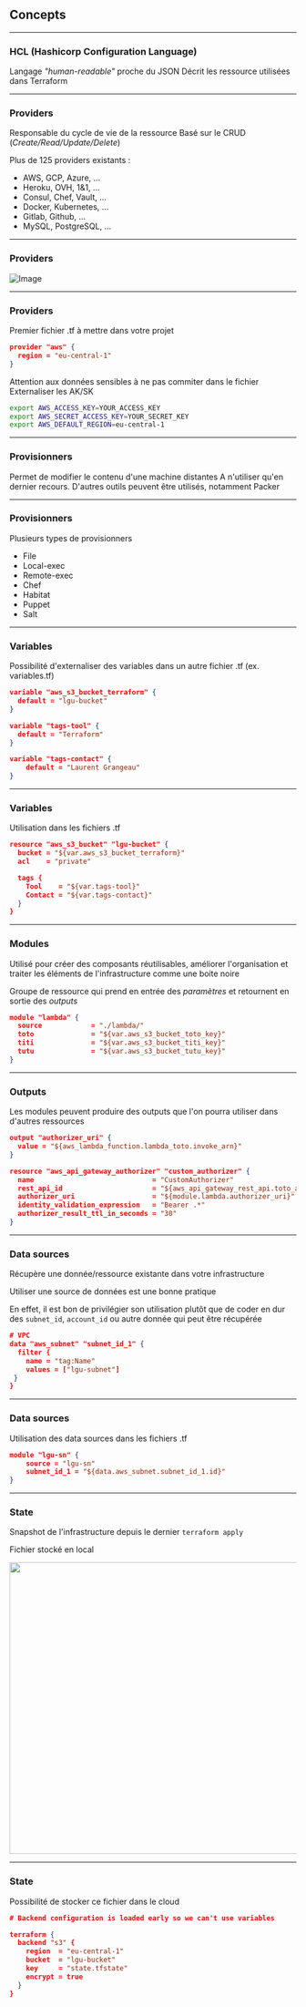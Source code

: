 ## Concepts

----

### HCL (Hashicorp Configuration Language)

Langage *"human-readable"* proche du JSON
Décrit les ressource utilisées dans Terraform

----

### Providers

Responsable du cycle de vie de la ressource
Basé sur le CRUD (*Create/Read/Update/Delete*)

Plus de 125 providers existants :
- AWS, GCP, Azure, ...
- Heroku, OVH, 1&1, ...
- Consul, Chef, Vault, ...
- Docker, Kubernetes, ...
- Gitlab, Github, ...
- MySQL, PostgreSQL, ...

----

### Providers

![Image](https://aurelie-vache.developpez.com/tutoriels/cloud/terraform-gerer-infrastructure-code/images/image-4.png)

----

### Providers

Premier fichier .tf à mettre dans votre projet

```json
provider "aws" {
  region = "eu-central-1"
}
```

Attention aux données sensibles à ne pas commiter dans le fichier
Externaliser les AK/SK

```bash
export AWS_ACCESS_KEY=YOUR_ACCESS_KEY
export AWS_SECRET_ACCESS_KEY=YOUR_SECRET_KEY
export AWS_DEFAULT_REGION=eu-central-1
```

----

### Provisionners

Permet de modifier le contenu d'une machine distantes
A n'utiliser qu'en dernier recours. D'autres outils peuvent être utilisés, notamment Packer

----

### Provisionners

Plusieurs types de provisionners
- File
- Local-exec
- Remote-exec
- Chef
- Habitat
- Puppet
- Salt

----

### Variables

Possibilité d'externaliser des variables dans un autre fichier .tf (ex. variables.tf)

```json
variable "aws_s3_bucket_terraform" {
  default = "lgu-bucket"
}

variable "tags-tool" {
  default = "Terraform"
}

variable "tags-contact" {
    default = "Laurent Grangeau"
}
```

----

### Variables

Utilisation dans les fichiers .tf

```json
resource "aws_s3_bucket" "lgu-bucket" {
  bucket = "${var.aws_s3_bucket_terraform}"
  acl    = "private"

  tags {
    Tool    = "${var.tags-tool}"
    Contact = "${var.tags-contact}"
  }
}
```

----

### Modules

Utilisé pour créer des composants réutilisables, améliorer l'organisation et traiter les éléments de l'infrastructure comme une boite noire

Groupe de ressource qui prend en entrée des *paramètres* et retournent en sortie des *outputs*

```json
module "lambda" {
  source            = "./lambda/"
  toto              = "${var.aws_s3_bucket_toto_key}"
  titi              = "${var.aws_s3_bucket_titi_key}"
  tutu              = "${var.aws_s3_bucket_tutu_key}"
}
```

----

### Outputs

Les modules peuvent produire des outputs que l'on pourra utiliser dans d'autres ressources

```json
output "authorizer_uri" {
  value = "${aws_lambda_function.lambda_toto.invoke_arn}"
}
```

```json
resource "aws_api_gateway_authorizer" "custom_authorizer" {
  name                             = "CustomAuthorizer"
  rest_api_id                      = "${aws_api_gateway_rest_api.toto_api.id}"
  authorizer_uri                   = "${module.lambda.authorizer_uri}"
  identity_validation_expression   = "Bearer .*"
  authorizer_result_ttl_in_seconds = "30"
}
```

----

### Data sources

Récupère une donnée/ressource existante dans votre infrastructure

Utiliser une source de données est une bonne pratique

En effet, il est bon de privilégier son utilisation plutôt que de coder en dur des ```subnet_id```, ```account_id``` ou autre donnée qui peut être récupérée

```json
# VPC
data "aws_subnet" "subnet_id_1" {
  filter {
    name = "tag:Name"
    values = ["lgu-subnet"]
 }
}
```

----

### Data sources

Utilisation des data sources dans les fichiers .tf

```json
module "lgu-sn" {
    source = "lgu-sn"
    subnet_id_1 = "${data.aws_subnet.subnet_id_1.id}"
}
```

----

### State

Snapshot de l'infrastructure depuis le dernier ```terraform apply```

Fichier stocké en local

<img src="https://cdn-images-1.medium.com/max/1024/1*lYFNHNM03biX_95IQMayUw.png" width="512px" />

----

### State

Possibilité de stocker ce fichier dans le cloud

```json
# Backend configuration is loaded early so we can't use variables

terraform {
  backend "s3" {
    region  = "eu-central-1"
    bucket  = "lgu-bucket"
    key     = "state.tfstate"
    encrypt = true
  }
}
```